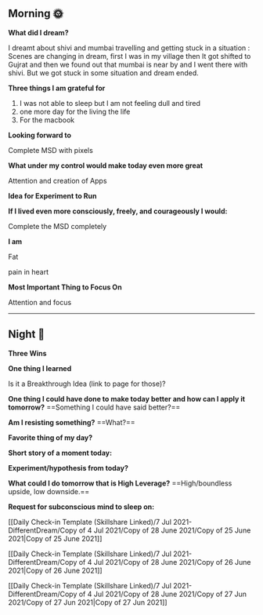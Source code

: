 ## Morning 🌞

**What did I dream?**

I dreamt about shivi and mumbai travelling and getting stuck in a situation : Scenes are changing in dream, first I was in my village then It got shifted to Gujrat and then we found out that mumbai is near by and I went there with shivi. But we got stuck in some situation and dream ended.

**Three things I am grateful for**

1. I was not able to sleep but I am not feeling dull and tired
2. one more day for the living the life
3. For the macbook

  

**Looking forward to**

Complete MSD with pixels

**What under my control would make today even more great**

Attention and creation of Apps

**Idea for Experiment to Run**

  

**If I lived even more consciously, freely, and courageously I would:**

Complete the MSD completely

**I am**

Fat

pain in heart

  

**Most Important Thing to Focus On**

Attention and focus

  

  

---

## Night 🌛

**Three Wins**

  

**One thing I learned**

  

Is it a Breakthrough Idea (link to page for those)?

  

**One thing I could have done to make today better and how can I apply it tomorrow?** ==Something I could have said better?==

  

**Am I resisting something?** ==What?==

  

**Favorite thing of my day?**

  

**Short story of a moment today:**

  

**Experiment/hypothesis from today?**

  

**What could I do tomorrow that is High Leverage?** ==High/boundless upside, low downside.==

  

**Request for subconscious mind to sleep on:**

[[Daily Check-in Template (Skillshare Linked)/7 Jul 2021- DifferentDream/Copy of 4 Jul 2021/Copy of 28 June 2021/Copy of 25 June 2021|Copy of 25 June 2021]]

[[Daily Check-in Template (Skillshare Linked)/7 Jul 2021- DifferentDream/Copy of 4 Jul 2021/Copy of 28 June 2021/Copy of 26 June 2021|Copy of 26 June 2021]]

[[Daily Check-in Template (Skillshare Linked)/7 Jul 2021- DifferentDream/Copy of 4 Jul 2021/Copy of 28 June 2021/Copy of 27 Jun 2021/Copy of 27 Jun 2021|Copy of 27 Jun 2021]]